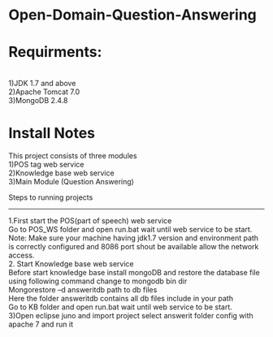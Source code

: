 Open-Domain-Question-Answering
==============================

Requirments:
==============================
<br>
1)JDK 1.7 and above<br>
2)Apache Tomcat 7.0
<br>
3)MongoDB 2.4.8<br>


Install Notes
==============================
This project consists of three modules<br>
1)POS tag web service<br>
2)Knowledge base web service<br>
3)Main Module (Question Answering)<br>

Steps to running projects<br>
________________________________________
1.First start the POS(part of speech) web service<br>
Go to POS_WS folder and open run.bat wait until web service to be start.<br>
Note: Make sure your machine having jdk1.7 version and environment path is correctly configured and 8086 port shout be available allow the network access.<br>
2. Start Knowledge base web service<br>
Before start knowledge base install mongoDB and restore the database file using following command change to mongodb bin dir<br>
Mongorestore –d answeritdb path to db files<br>
Here the folder answeritdb contains all db files include in your path<br>
Go to KB folder and open run.bat wait until web service to be start.<br>
3)Open eclipse juno and import project select answerit folder config with apache 7 and run it<br>
